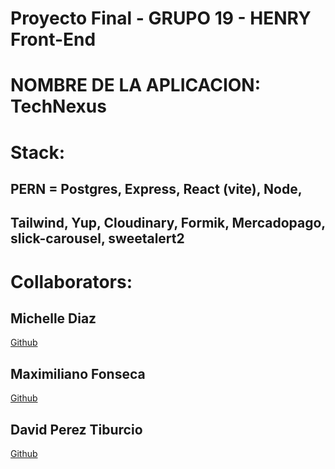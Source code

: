# Proyecto Final - GRUPO 19 - HENRY Front-End

# NOMBRE DE LA APLICACION: TechNexus

# Stack:
## PERN = Postgres, Express, React (vite), Node, 
## Tailwind, Yup, Cloudinary, Formik, Mercadopago, slick-carousel, sweetalert2

# Collaborators:
## Michelle Diaz
<a href="https://github.com/Michellemishna">Github</a>

## Maximiliano Fonseca
<a href="https://github.com/Maxi-95">Github</a>

## David Perez Tiburcio
<a href="https://github.com/Reydav1d">Github</a>
